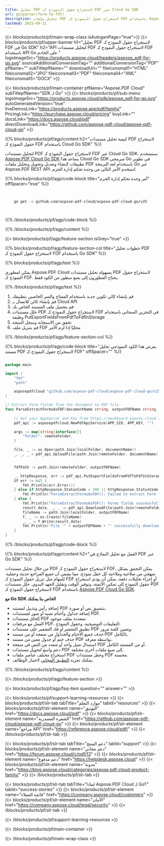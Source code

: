 ```yaml
---
title: تحليل PDF لاستخراج حقول النموذج كـ FDF عبر Cloud Go SDK
url: go/parser/form-to-fdf/
description: تحليل ملفات PDF لاستخراج حقول النموذج كـ FDF باستخدام Aspose.PDF Cloud SDK لـ Go. تحسين الاكتشاف والفهرسة.
lastmod: 2025-09-11
---
```


{{< blocks/products/pf/main-wrap-class isAutogenPage="true">}}
{{< blocks/products/pf/upper-banner h1="تحليل PDF لاستخراج حقول النموذج كـ FDF في Go SDK" h2="API لتحليل مستندات PDF لاستخراج حقول النموذج كـ FDF باستخدام API Go على الخادم." logoImageSrc="https://products.aspose.cloud/headers/aspose_pdf-for-go.svg" sourceAdditionalConversionTag="" additionalConversionTag="PDF" pfName="" subTitlepfName="" downloadUrl="" fileiconsmall1="HTML" fileiconsmall2="JPG" fileiconsmall3="PDF" fileiconsmall4="XML" fileiconsmall5="DOCX" >}}

{{< blocks/products/pf/main-container pfName="Aspose.PDF Cloud" subTitlepfName="SDK لـ Go" >}}
{{< blocks/products/pf/sub-menu logoImageSrc="https://products.aspose.cloud/sdk/aspose_pdf-for-go.svg"
autoGeneratedVersion="true"
liveDemosLink="https://products.aspose.app/pdf/family/" PricingLink="https://purchase.aspose.cloud/pricing" buyLink="" docsLink="https://docs.aspose.cloud/pdf"  directDownloadLink="https://github.com/aspose-pdf-cloud/aspose-pdf-cloud-go" >}}

{{% blocks/products/pf/agp/content h2="كيفية تحليل مستندات PDF لاستخراج حقول النموذج كـ FDF باستخدام Cloud Go SDK" %}}

لتحليل مستندات PDF لاستخراج حقول النموذج كـ FDF عبر Cloud Go SDK، سنستخدم
[Aspose.PDF Cloud Go SDK](https://products.aspose.cloud/pdf/go/)
يساعد هذا Cloud Go SDK مبرمجي Go في تطوير تطبيقات لإنشاء وتعديل وتحويل وتحليل ملفات PDF باستخدام لغة البرمجة Go عبر Aspose.PDF REST API. استخدم الأمر التالي من وحدة تحكم إدارة الحزم.

{{% blocks/products/pf/agp/code-block title="أمر وحدة تحكم إدارة الحزم" offSpacer="true" %}}

```bash

     
    go get -u github.com/aspose-pdf-cloud/aspose-pdf-cloud-go/v25

     

```

{{% /blocks/products/pf/agp/code-block %}}

{{% /blocks/products/pf/agp/content %}}

{{< blocks/products/pf/agp/feature-section isGrey="true" >}}

{{% blocks/products/pf/agp/feature-section-col title="خطوات تحليل PDF لاستخراج حقول النموذج كـ FDF باستخدام Go SDK" %}}

{{% blocks/products/pf/agp/text %}}

يمكن لمطوري Aspose.PDF Cloud بسهولة تحليل مستندات PDF لاستخراج حقول النموذج كـ FDF. يحتاج المطورون إلى بضع سطور من الكود فقط.

{{% /blocks/products/pf/agp/text %}}

1. قم بإنشاء كائن تكوين جديد باستخدام المفتاح والسر الخاصين بتطبيقك
1. قم بإنشاء كائن للاتصال بـ Cloud API
1. قم بتحميل ملف المستند الخاص بك
1. حلل مستندات PDF لاستخراج حقول النموذج كـ FDF في التخزين السحابي باستخدام وظيفة PutExportFieldsFromPdfToFdfInStorage
1. تحقق من الاستجابة وسجل النتيجة
1. قم بتنزيل ملف FDF محليًا إذا لزم الأمر

{{% /blocks/products/pf/agp/feature-section-col %}}

{{% blocks/products/pf/agp/code-block title="يعرض هذا الكود النموذجي تحليل مستند PDF لاستخراج حقول النموذج كـ FDF" offSpacer="" %}}

```go

package main

import (
	"fmt"
	"path"

	asposepdfcloud "github.com/aspose-pdf-cloud/aspose-pdf-cloud-go/v25"
)

// Extract Form fields from the document to FDF file
func ParseExtractFormsAsFDF(documentName string, outputFDFName string, localFolder string, remoteFolder string) {
	
	// Get your AppSecret and Key from https://dashboard.aspose.cloud (free registration required).
	pdf_api := asposepdfcloud.NewPdfApiService(APP_SID, APP_KEY, "")

	args := map[string]interface{}{
		"folder": remoteFolder,
	}

	file, _ := os.Open(path.Join(localFolder, documentName))	
	_, _, _ = pdf_api.UploadFile(path.Join(remoteFolder, documentName), file, args)


	fdfPath := path.Join(remoteFolder, outputFDFName)

	_, httpResponse, err := pdf_api.PutExportFieldsFromPdfToFdfInStorage(documentName, fdfPath, args)
	if err != nil {
		fmt.Println(err.Error())
	} else if httpResponse.StatusCode < 200 || httpResponse.StatusCode > 299 {
		fmt.Println("ParseExtractFormsAsFDF(): Failed to extract Form fields from the document.")
	} else {
		fmt.Println("ParseExtractFormsAsFDF(): Forms fields successfully extracted from the document '" + documentName + "'.")
		result_data, _, _ := pdf_api.DownloadFile(path.Join(remoteFolder, documentName), args)
		fileName := path.Join(localFolder, outputFDFName)
		f, _ := os.Create(fileName)
		_, _ = f.Write(result_data)
		fmt.Println("File '" + outputFDFName + "' successfully downloaded.")
	}
}

```

{{% /blocks/products/pf/agp/code-block %}}

{{% blocks/products/pf/agp/content h2="العمل مع تحليل النماذج في PDF عبر Go SDK" %}}

من خلال تحليل مستندات PDF لاستخراج حقول النموذج كـ FDF، يمكن التحقق بشكل منهجي من صلاحية وملاءمة كل حقل نموذج، مما يضمن أن جميع المراجع حديثة وعملية.​ للمهام مثل تنزيل حقول النموذج كـ FDF أو إجراء تحليلات دفعة، يمكن أن يؤدي استخراج حقول النموذج إلى تمكين الأتمتة، وتوفير الوقت وتقليل الجهد اليدوي.
حلل مستندات PDF لاستخراج حقول النموذج كـ FDF باستخدام [Aspose.PDF Cloud Go SDK](https://products.aspose.cloud/pdf/go/).

**مع Go SDK الخاص بنا يمكنك**

+ إضافة رأس وتذييل لمستند PDF بتنسيق نص أو صورة.
+ إضافة جداول وأختام نصية أو صور لمستندات PDF.
+ إلحاق مستندات PDF متعددة بملف موجود.
+ العمل مع مرفقات PDF، التعليقات التوضيحية، وحقول النموذج.
+ تطبيق التشفير أو فك التشفير على مستندات PDF وتعيين كلمة مرور.
+ حذف جميع الأختام والجداول من صفحة أو من مستند PDF بالكامل.
+ حذف ختم أو جدول معين من مستند PDF بواسطة معرفه.
+ استبدال مثيل واحد أو متعدد من النص في صفحة PDF أو من المستند الكامل.
+ دعم واسع لتحويل مستندات PDF إلى صيغ ملفات أخرى مختلفة.
+ استخراج مختلف عناصر ملفات PDF وجعل مستندات PDF محسنة.
+ يمكنك تجربة [التطبيق المجاني](https://products.aspose.app/pdf/) لاختبار الوظائف.

{{% /blocks/products/pf/agp/content %}}

{{< /blocks/products/pf/agp/feature-section >}}

{{< blocks/products/pf/agp/faq-item question="" answer="" >}}

{{< blocks/products/pf/support-learning-resources >}}
{{< blocks/products/pf/slr-tab tabTitle="موارد التعلم" tabId="resources" >}}
{{< blocks/products/pf/slr-element name="التوثيق" href="https://docs.aspose.cloud/pdf" >}}
{{< blocks/products/pf/slr-element name="الشفرة المصدرية" href="https://github.com/aspose-pdf-cloud/aspose-pdf-cloud-go" >}}
{{< blocks/products/pf/slr-element name="مراجع API" href="https://reference.aspose.cloud/pdf/" >}}
{{< /blocks/products/pf/slr-tab >}}

{{< blocks/products/pf/slr-tab tabTitle="دعم المنتج" tabId="support" >}}
{{< blocks/products/pf/slr-element name="دعم مجاني" href="https://forum.aspose.cloud/c/pdf/13" >}}
{{< blocks/products/pf/slr-element name="دعم مدفوع" href="https://helpdesk.aspose.cloud" >}}
{{< blocks/products/pf/slr-element name="مدونة" href="https://blog.aspose.cloud/categories/aspose.pdf-cloud-product-family/" >}}
{{< /blocks/products/pf/slr-tab >}}

{{< blocks/products/pf/slr-tab tabTitle="لماذا Aspose.PDF Cloud لـ Go؟" tabId="success-stories" >}}
{{< blocks/products/pf/slr-element name="قائمة العملاء" href="https://company.aspose.cloud/customers" >}}
{{< blocks/products/pf/slr-element name="الأمان" href="https://company.aspose.cloud/legal/security" >}}
{{< /blocks/products/pf/slr-tab >}}

{{< /blocks/products/pf/support-learning-resources >}}

{{< /blocks/products/pf/main-container >}}

{{< /blocks/products/pf/main-wrap-class >}}


